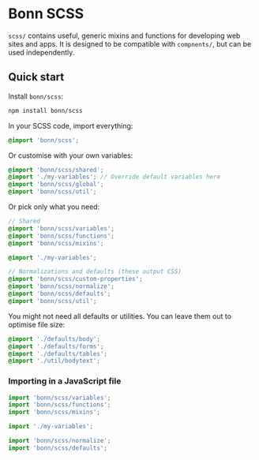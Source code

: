# Bonn SCSS

`scss/` contains useful, generic mixins and functions for developing web sites and apps. It is designed to be compatible with `compnents/`, but can be used independently.

## Quick start

Install `bonn/scss`:

```sh
npm install bonn/scss
```

In your SCSS code, import everything:

```scss
@import 'bonn/scss';
```

Or customise with your own variables:

```scss
@import 'bonn/scss/shared';
@import './my-variables'; // Override default variables here
@import 'bonn/scss/global';
@import 'bonn/scss/util';
```

Or pick only what you need:

```scss
// Shared
@import 'bonn/scss/variables';
@import 'bonn/scss/functions';
@import 'bonn/scss/mixins';

@import './my-variables';

// Normalizations and defaults (these output CSS)
@import 'bonn/scss/custom-properties';
@import 'bonn/scss/normalize';
@import 'bonn/scss/defaults';
@import 'bonn/scss/util';
```

You might not need all defaults or utilities. You can leave them out to optimise file size:

```scss
@import './defaults/body';
@import './defaults/forms';
@import './defaults/tables';
@import './util/bodytext';
```

### Importing in a JavaScript file

```js
import 'bonn/scss/variables';
import 'bonn/scss/functions';
import 'bonn/scss/mixins';

import './my-variables';

import 'bonn/scss/normalize';
import 'bonn/scss/defaults';
